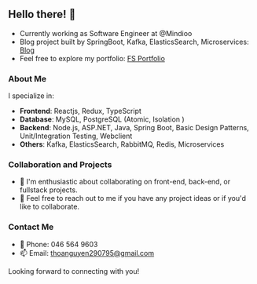## Hello there! 👋

- Currently working as Software Engineer at @Mindioo
- Blog project built by SpringBoot, Kafka, ElasticsSearch, Microservices: [Blog](https://blogs.code4fun.xyz/)
- Feel free to explore my portfolio: [FS Portfolio](https://thoanguyen-frontend-cv.netlify.app/work.html)

### About Me

I specialize in:

- **Frontend**: Reactjs, Redux, TypeScript
- **Database**: MySQL, PostgreSQL (Atomic, Isolation ) 
- **Backend**:  Node.js, ASP.NET, Java, Spring Boot, Basic Design Patterns, Unit/Integration Testing, Webclient
- **Others**: Kafka, ElasticsSearch, RabbitMQ, Redis, Microservices

### Collaboration and Projects

- 👯 I'm enthusiastic about collaborating on front-end, back-end, or fullstack projects.
- 💬 Feel free to reach out to me if you have any project ideas or if you'd like to collaborate.

### Contact Me

- :iphone: Phone: 046 564 9603
- :mailbox: Email: thoanguyen290795@gmail.com

Looking forward to connecting with you!
